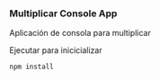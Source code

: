 ### Multiplicar Console App

Aplicación de consola para multiplicar

Ejecutar para inicicializar

```
npm install
```